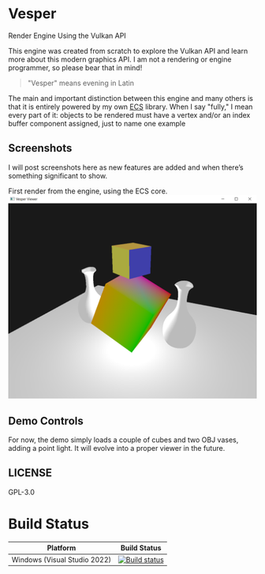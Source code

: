 # Vesper
Render Engine Using the Vulkan API

This engine was created from scratch to explore the Vulkan API and learn more about this modern graphics API. I am not a rendering or engine programmer, so please bear that in mind!

> "Vesper" means evening in Latin

The main and important distinction between this engine and many others is that it is entirely powered by my own [ECS](https://github.com/KabalMcBlade/ECS-API) library. 
When I say "fully," I mean every part of it: objects to be rendered must have a vertex and/or an index buffer component assigned, just to name one example


## Screenshots

I will post screenshots here as new features are added and when there’s something significant to show.


First render from the engine, using the ECS core.
<img src="./Screenshots/first.png">


## Demo Controls

For now, the demo simply loads a couple of cubes and two OBJ vases, adding a point light. 
It will evolve into a proper viewer in the future.


## LICENSE

GPL-3.0


# Build Status

| Platform | Build Status |
|:--------:|:------------:|
| Windows (Visual Studio 2022) | [![Build status](https://ci.appveyor.com/api/projects/status/30qjfjlc7fodhceb?svg=true)](https://ci.appveyor.com/project/KabalMcBlade/Vesper) |
